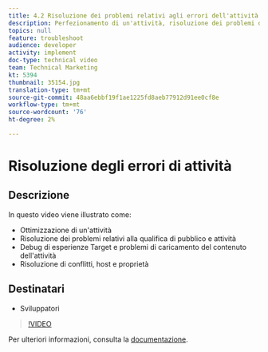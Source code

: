 ```yaml
---
title: 4.2 Risoluzione dei problemi relativi agli errori dell'attività
description: Perfezionamento di un'attività, risoluzione dei problemi di qualificazione di audience e attività, debug di esperienze Target e problemi di caricamento dei contenuti dell'attività, risoluzione dei problemi, host e proprietà
topics: null
feature: troubleshoot
audience: developer
activity: implement
doc-type: technical video
team: Technical Marketing
kt: 5394
thumbnail: 35154.jpg
translation-type: tm+mt
source-git-commit: 48aa6ebbf19f1ae1225fd8aeb77912d91ee0cf8e
workflow-type: tm+mt
source-wordcount: '76'
ht-degree: 2%

---
```



# Risoluzione degli errori di attività

## Descrizione

In questo video viene illustrato come:

* Ottimizzazione di un&#39;attività
* Risoluzione dei problemi relativi alla qualifica di pubblico e attività
* Debug di esperienze Target e problemi di caricamento del contenuto dell&#39;attività
* Risoluzione di conflitti, host e proprietà

## Destinatari

* Sviluppatori

>[!VIDEO](https://video.tv.adobe.com/v/35154/?quality=12)

Per ulteriori informazioni, consulta la [documentazione](https://docs.adobe.com/content/help/en/target/using/troubleshoot/troubleshooting-target.html).
